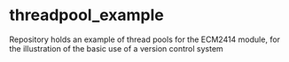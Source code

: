threadpool_example
==================
Repository holds an example of thread pools for the ECM2414 module, for the illustration of the basic use of a version control system
